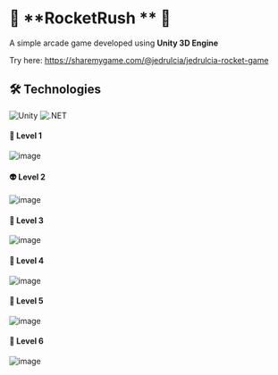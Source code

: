 # 🚀 **RocketRush ** 🚀
A simple arcade game developed using **Unity 3D Engine**

Try here: https://sharemygame.com/@jedrulcia/jedrulcia-rocket-game

## 🛠️ Technologies
![Unity](https://img.shields.io/badge/Unity-000000?style=for-the-badge&logo=unity&logoColor=white)
![.NET](https://img.shields.io/badge/.NET-512BD4?style=for-the-badge&logo=.net&logoColor=white)

#### 🍒 Level 1 
![image](https://github.com/user-attachments/assets/1e11e2ba-42d3-43b9-ba3e-b9d7ba0a118c)

#### 👽 Level 2
![image](https://github.com/user-attachments/assets/47dc708e-56a5-43d0-8d2f-0665676e1c1f)

#### 🍇 Level 3
![image](https://github.com/user-attachments/assets/121324ad-af28-4723-b17d-e1b176f573ab)

#### 🌊 Level 4
![image](https://github.com/user-attachments/assets/07ef233b-fc5a-4347-915d-e49e853bb875)

#### 🍊 Level 5
![image](https://github.com/user-attachments/assets/bd3fc893-8abc-47c6-9b68-3b0620b32cb4)

#### 👻 Level 6
![image](https://github.com/user-attachments/assets/368a8197-ff83-47d2-b30f-74b91adeaa64)

